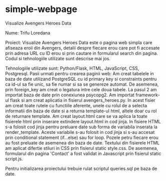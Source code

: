 # simple-webpage
Visualize Avengers Heroes Data


Nume: Trifu Loredana

Proiect: Visualize Avengers Heroes Data este o pagina web simpla care afiseaza eroii din Avengers, detalii despre fiecare erou care pot fi accesate prin adresa URL cu ID erou si prin cautare in formularul search din pagina. Codul si tehnologiile utilizate sunt descrise mai jos.

Tehnologiile utilizate sunt: Python/Flask, HTML, JavaScript, CSS, Postgresql.
Pasii urmati pentru crearea paginii web:
Am creat tabelele in baza de date utilizand PostgreSQL cu id primary key si constraints pentru ca id-ul sa fie unic, sa fie numar si sa se genereze automat. De asemenea, prin foreign_key am creat o legatura intre cele doua tabele. La pasul 2 am importat baza de date prin conexiunea psycopg2. Am importat framework-ul flask si am creat aplicatia in fisierul avengers_heroes.py. In acest fisier am creat toate rutele cu functiile aferente, unele cu rolul de a selecta informatii din baza de date si a returna template-ul html, altele doar cu rol de returnare template. Am creat layout.html care se va aplica la toate fisierele html prin inserare extindere layout.html in cod jinja. In fisiere HTML s-a folosit cod jinja pentru preluare date sub forma de variabila inserata la render_template. Aceste variabile s-au folosit in cod jinja si s-au accesat prin conditional statement (if...else) sau for loop. Pozele petru fiecare erou au fost preluate de asemenea din baza de date. Textului din fisierele HTML am aplicat difertie stiluri in CSS prin fisierul static style.css. De asemenea, formularul din pagina 'Contact' a fost validat in Javascript prin fisierul static script.js.

Pentru initializarea proiectului trebuie rulat scriptul queries.sql pe baza de date.

